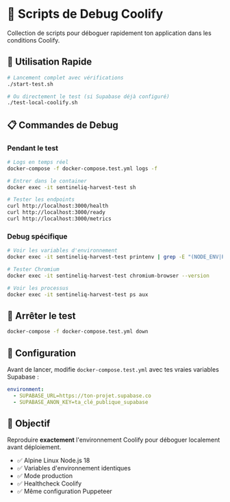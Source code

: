 # 🔧 Scripts de Debug Coolify

Collection de scripts pour déboguer rapidement ton application dans les conditions Coolify.

## 🚀 Utilisation Rapide

```bash
# Lancement complet avec vérifications
./start-test.sh

# Ou directement le test (si Supabase déjà configuré)
./test-local-coolify.sh
```

## 📋 Commandes de Debug

### Pendant le test
```bash
# Logs en temps réel
docker-compose -f docker-compose.test.yml logs -f

# Entrer dans le container
docker exec -it sentineliq-harvest-test sh

# Tester les endpoints
curl http://localhost:3000/health
curl http://localhost:3000/ready
curl http://localhost:3000/metrics
```

### Debug spécifique
```bash
# Voir les variables d'environnement
docker exec -it sentineliq-harvest-test printenv | grep -E "(NODE_ENV|PORT|SUPABASE)"

# Tester Chromium
docker exec -it sentineliq-harvest-test chromium-browser --version

# Voir les processus
docker exec -it sentineliq-harvest-test ps aux
```

## 🛑 Arrêter le test
```bash
docker-compose -f docker-compose.test.yml down
```

## 📝 Configuration

Avant de lancer, modifie `docker-compose.test.yml` avec tes vraies variables Supabase :

```yaml
environment:
  - SUPABASE_URL=https://ton-projet.supabase.co
  - SUPABASE_ANON_KEY=ta_clé_publique_supabase
```

## 🎯 Objectif

Reproduire **exactement** l'environnement Coolify pour déboguer localement avant déploiement.

- ✅ Alpine Linux Node.js 18
- ✅ Variables d'environnement identiques  
- ✅ Mode production
- ✅ Healthcheck Coolify
- ✅ Même configuration Puppeteer
